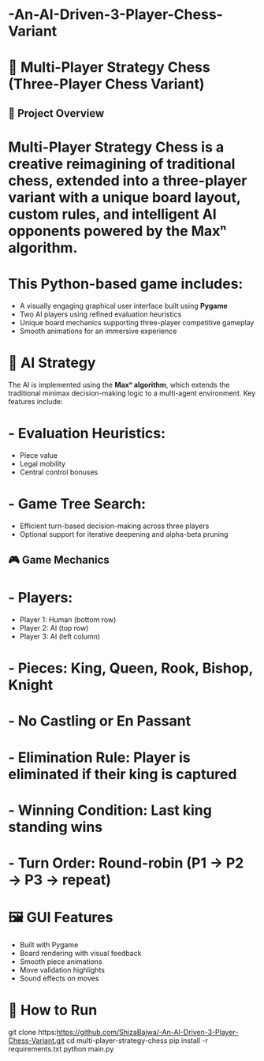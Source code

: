 # -An-AI-Driven-3-Player-Chess-Variant
# 🧠 Multi-Player Strategy Chess (Three-Player Chess Variant)
## 🎯 Project Overview

# Multi-Player Strategy Chess is a creative reimagining of traditional chess, extended into a three-player variant with a unique board layout, custom rules, and intelligent AI opponents powered by the Maxⁿ algorithm.

# This Python-based game includes:
- A visually engaging graphical user interface built using **Pygame**
- Two AI players using refined evaluation heuristics
- Unique board mechanics supporting three-player competitive gameplay
- Smooth animations for an immersive experience

# 🧠 AI Strategy

The AI is implemented using the **Maxⁿ algorithm**, which extends the traditional minimax decision-making logic to a multi-agent environment. Key features include:

# - Evaluation Heuristics:
  - Piece value
  - Legal mobility
  - Central control bonuses

# - Game Tree Search:
  - Efficient turn-based decision-making across three players
  - Optional support for iterative deepening and alpha-beta pruning

## 🎮 Game Mechanics

# - Players:
  - Player 1: Human (bottom row)
  - Player 2: AI (top row)
  - Player 3: AI (left column)
# - Pieces: King, Queen, Rook, Bishop, Knight  
# - No Castling or En Passant  
# - Elimination Rule: Player is eliminated if their king is captured  
# - Winning Condition: Last king standing wins  
# - Turn Order: Round-robin (P1 → P2 → P3 → repeat)

 # 🖼️ GUI Features
- Built with Pygame
- Board rendering with visual feedback
- Smooth piece animations
- Move validation highlights
- Sound effects on moves

 # 🧪 How to Run
git clone https:https://github.com/ShizaBajwa/-An-AI-Driven-3-Player-Chess-Variant.git
cd multi-player-strategy-chess
pip install -r requirements.txt
python main.py
